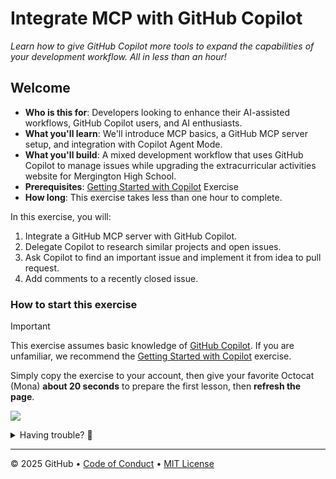 # Integrate MCP with GitHub Copilot

_Learn how to give GitHub Copilot more tools to expand the capabilities of your development workflow. All in less than an hour!_

## Welcome

- **Who is this for**: Developers looking to enhance their AI-assisted workflows, GitHub Copilot users, and AI enthusiasts.
- **What you'll learn**: We'll introduce MCP basics, a GitHub MCP server setup, and integration with Copilot Agent Mode.
- **What you'll build**: A mixed development workflow that uses GitHub Copilot to manage issues while upgrading the extracurricular activities website for Mergington High School.
- **Prerequisites**: [Getting Started with Copilot](https://github.com/microsoft/Mastering-GitHub-Copilot-for-Paired-Programming/tree/main/Getting-Started-with-GitHub-Copilot) Exercise
- **How long**: This exercise takes less than one hour to complete.

In this exercise, you will:

1. Integrate a GitHub MCP server with GitHub Copilot.
2. Delegate Copilot to research similar projects and open issues.
3. Ask Copilot to find an important issue and implement it from idea to pull request.
4. Add comments to a recently closed issue.

### How to start this exercise

> [!IMPORTANT]
> This exercise assumes basic knowledge of [GitHub Copilot](https://github.com/features/copilot). If you are unfamiliar, we recommend the [Getting Started with Copilot](https://github.com/microsoft/Mastering-GitHub-Copilot-for-Paired-Programming/tree/main/Getting-Started-with-GitHub-Copilot) exercise.

Simply copy the exercise to your account, then give your favorite Octocat (Mona) **about 20 seconds** to prepare the first lesson, then **refresh the page**.

[![](https://img.shields.io/badge/Copy%20Exercise-%E2%86%92-1f883d?style=for-the-badge&logo=github&labelColor=197935)](https://github.com/new?template_owner=skills&template_name=integrate-mcp-with-copilot&owner=%40me&name=skills-integrate-mcp-with-copilot&description=Exercise:+Integrate+Model+Context+Protocol+with+GitHub+Copilot&visibility=public)

<details>
<summary>Having trouble? 🤷</summary><br/>

When copying the exercise, we recommend the following settings:

- For owner, choose your personal account or an organization to host the repository.

- We recommend creating a public repository, since private repositories will use Actions minutes.

If the exercise isn't ready in 20 seconds, please check the [Actions](../../actions) tab.

- Check to see if a job is running. Sometimes it simply takes a bit longer.

- If the page shows a failed job, please submit an issue. Nice, you found a bug! 🐛

</details>

---

&copy; 2025 GitHub &bull; [Code of Conduct](https://www.contributor-covenant.org/version/2/1/code_of_conduct/code_of_conduct.md) &bull; [MIT License](https://gh.io/mit)
